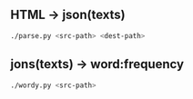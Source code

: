 ## HTML -> json(texts)

``` bash
./parse.py <src-path> <dest-path>
```

## jons(texts) -> word:frequency
``` bash
./wordy.py <src-path>
```
